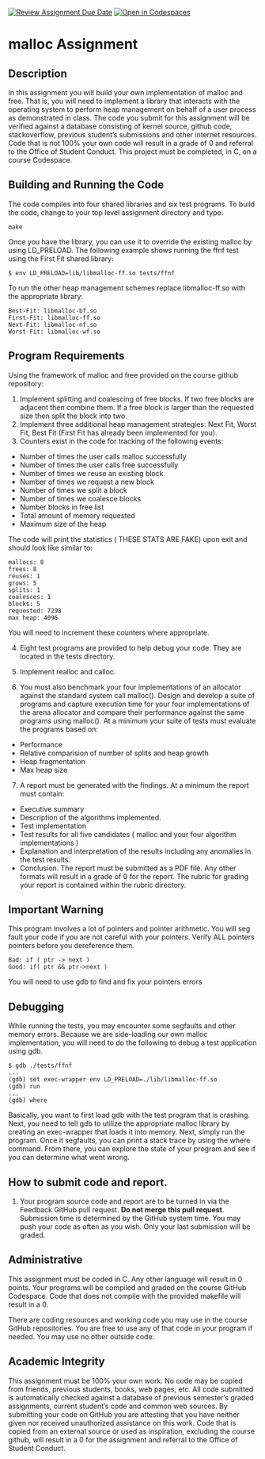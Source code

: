 [![Review Assignment Due Date](https://classroom.github.com/assets/deadline-readme-button-24ddc0f5d75046c5622901739e7c5dd533143b0c8e959d652212380cedb1ea36.svg)](https://classroom.github.com/a/0hZ6CpRd)
[![Open in Codespaces](https://classroom.github.com/assets/launch-codespace-7f7980b617ed060a017424585567c406b6ee15c891e84e1186181d67ecf80aa0.svg)](https://classroom.github.com/open-in-codespaces?assignment_repo_id=10792878)

# malloc Assignment

## Description

In this assignment you will build your own implementation of malloc and free. That is, you will need to implement a library that interacts with the operating system to perform heap management on behalf of a user process as demonstrated in class. The code you submit for this assignment will be verified against a database consisting of kernel source, github code, stackoverflow, previous student’s submissions and other internet resources. Code that is not 100% your own code will result in a grade of 0 and referral to the Office of Student Conduct. This project must be completed, in C, on a course Codespace.

## Building and Running the Code

The code compiles into four shared libraries and six test programs. To build the code, change to your top level assignment directory and type:
```
make
```
Once you have the library, you can use it to override the existing malloc by using
LD_PRELOAD. The following example shows running the ffnf test using the First Fit shared library:
```
$ env LD_PRELOAD=lib/libmalloc-ff.so tests/ffnf
```

To run the other heap management schemes replace libmalloc-ff.so with the appropriate library:
```
Best-Fit: libmalloc-bf.so
First-Fit: libmalloc-ff.so
Next-Fit: libmalloc-nf.so
Worst-Fit: libmalloc-wf.so
```
## Program Requirements

Using the framework of malloc and free provided on the course github repository:
1. Implement splitting and coalescing of free blocks. If two free blocks are adjacent then
combine them. If a free block is larger than the requested size then split the block into two.
2. Implement three additional heap management strategies: Next Fit, Worst Fit, Best Fit (First
Fit has already been implemented for you).
3. Counters exist in the code for tracking of the following events:

* Number of times the user calls malloc successfully
* Number of times the user calls free successfully
* Number of times we reuse an existing block
* Number of times we request a new block
* Number of times we split a block
* Number of times we coalesce blocks
* Number blocks in free list
* Total amount of memory requested
* Maximum size of the heap

The code will print the statistics ( THESE STATS ARE FAKE) upon exit and should look like similar to:
```
mallocs: 8
frees: 8
reuses: 1
grows: 5
splits: 1
coalesces: 1
blocks: 5
requested: 7298
max heap: 4096
```

You will need to increment these counters where appropriate.

4. Eight test programs are provided to help debug your code. They are located in the tests
directory.
5. Implement realloc and calloc.

6. You must also benchmark your four implementations of an allocator against the standard system call malloc(). Design and develop a suite of programs and capture execution time for your four implementations of the arena allocator and compare their performance against the same programs using malloc(). At a minimum your suite of tests must evaluate the programs based on:
* Performance
* Relative comparision of number of splits and heap growth
* Heap fragmentation
* Max heap size
7. A report must be generated with the findings.  At a minimum the report must contain:
* Executive summary
* Description of the algorithms implemented.
* Test implementation
* Test results for all five candidates ( malloc and your four algorithm implementations )
* Explanation and interpretation of the results including any anomalies in the test results.
* Conclusion.
The report must be submitted as a PDF file.  Any other formats will result in a grade of 0 for the report.
The rubric for grading your report is contained within the rubric directory.

## Important Warning
This program involves a lot of pointers and pointer arithmetic. You will seg fault your code if you are not careful with your pointers. Verify ALL pointers pointers before you
dereference them.
```
Bad: if ( ptr -> next )
Good: if( ptr && ptr->next )
```
You will need to use gdb to find and fix your pointers errors

## Debugging
While running the tests, you may encounter some segfaults and other memory errors. Because we are side-loading our own malloc implementation, you will need to do the following to debug a test application using gdb.
```
$ gdb ./tests/ffnf
...
(gdb) set exec-wrapper env LD_PRELOAD=./lib/libmalloc-ff.so
(gdb) run
...
(gdb) where
```
Basically, you want to first load gdb with the test program that is crashing. Next, you need to tell gdb to utilize the appropriate malloc library by creating an exec-wrapper that loads it into memory. Next, simply run the program. Once it segfaults, you can print a stack trace by using the where command. From there, you can explore the state of your program and see if you can determine what went wrong.

## How to submit code and report.

1. Your program source code and report are to be turned in via the Feedback GitHub pull request. **Do not merge this pull request**.  Submission time is determined by the GitHub system time. You may push your code as often as you wish. Only your last submission will be graded.  

## Administrative

This assignment must be coded in C. Any other language will result in 0 points. Your programs will be compiled and graded on the course GitHub Codespace. Code that does not compile with the provided makefile will result in a 0.

There are coding resources and working code you may use in the course GitHub repositories.  You are free to use any of that code in your program if needed. You may use no other outside code.

## Academic Integrity
This assignment must be 100% your own work. No code may be copied from friends,  previous students, books, web pages, etc. All code submitted is automatically checked 
against a database of previous semester’s graded assignments, current student’s code and common web sources. By submitting your code on GitHub you are attesting that 
you have neither given nor received unauthorized assistance on this work. Code that is copied from an external source or used as inspiration, excluding the 
course github, will result in a 0 for the assignment and referral to the Office of Student Conduct.
